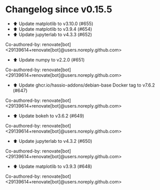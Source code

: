 # Changelog since v0.15.5
- ⬆️ Update matplotlib to v3.10.0 (#655) 
- ⬆️ Update matplotlib to v3.9.4 (#654) 
- ⬆️ Update jupyterlab to v4.3.3 (#652)

Co-authored-by: renovate[bot] <29139614+renovate[bot]@users.noreply.github.com> 
- ⬆️ Update numpy to v2.2.0 (#651)

Co-authored-by: renovate[bot] <29139614+renovate[bot]@users.noreply.github.com> 
- ⬆️ Update ghcr.io/hassio-addons/debian-base Docker tag to v7.6.2 (#647)

Co-authored-by: renovate[bot] <29139614+renovate[bot]@users.noreply.github.com> 
- ⬆️ Update bokeh to v3.6.2 (#649)

Co-authored-by: renovate[bot] <29139614+renovate[bot]@users.noreply.github.com> 
- ⬆️ Update jupyterlab to v4.3.2 (#650)

Co-authored-by: renovate[bot] <29139614+renovate[bot]@users.noreply.github.com> 
- ⬆️ Update matplotlib to v3.9.3 (#648)

Co-authored-by: renovate[bot] <29139614+renovate[bot]@users.noreply.github.com> 
